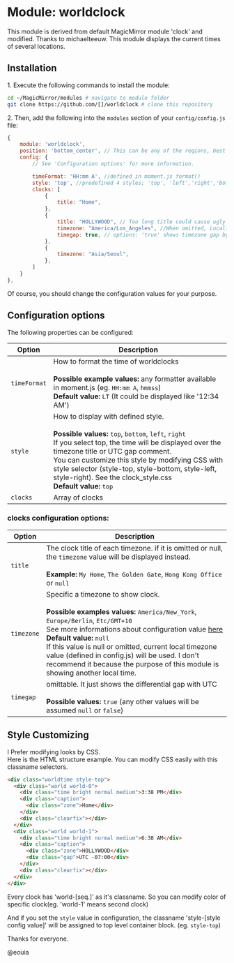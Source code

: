 # Module: worldclock
This module is derived from default MagicMirror module 'clock' and modified. Thanks to michaelteeuw.
This module displays the current times of several locations.

## Installation

  1\. Execute the following commands to install the module:

```bash
cd ~/MagicMirror/modules # navigate to module folder
git clone https://github.com/[]/worldclock # clone this repository
```

  2\. Then, add the following into the `modules` section of your `config/config.js` file:

````javascript
{
    module: 'worldclock',
    position: 'bottom_center', // This can be any of the regions, best results in center regions
    config: {
        // See 'Configuration options' for more information.

        timeFormat: 'HH:mm A', //defined in moment.js format()
		style: 'top', //predefined 4 styles; 'top', 'left','right','bottom'
		clocks: [
			{
				title: "Home",
			},
			{
				title: "HOLLYWOOD", // Too long title could cause ugly text align.
				timezone: "America/Los_Angeles", //When omitted, Localtime will be displayed. It might be not your purporse, I bet.
				timegap: true, // options: 'true' shows timezone gap by UTC
			},
			{
				timezone: "Asia/Seoul",
			},
		]
    }
},
````
Of course, you should change the configuration values for your purpose.



## Configuration options

The following properties can be configured:

| Option            | Description
| ----------------- | -----------
| `timeFormat`      | How to format the time of worldclocks <br><br> **Possible example values:** any formatter available in moment.js (eg. `HH:mm A`, `hmmss`) <br> **Default value:** `LT` (It could be displayed like '12:34 AM')
| `style`           | How to display with defined style. <br><br>**Possible values:** `top`, `bottom`, `left`, `right` <br> If you select top, the time will be displayed over the timezone title or UTC gap comment.<br>You can customize this style by modifying CSS with style selector (style-top, style-bottom, style-left, style-right). See the clock_style.css <br> **Default value:** `top`
| `clocks`          | Array of clocks



### clocks configuration options:
| Option            | Description
| ----------------- | -----------
| `title`           | The clock title of each timezone. if it is omitted or null, the `timezone` value will be displayed instead. <br><br> **Example:** `My Home`, `The Golden Gate`, `Hong Kong Office` or `null`  
| `timezone`        | Specific a timezone to show clock. <br><br> **Possible examples values:** `America/New_York`, `Europe/Berlin`, `Etc/GMT+10` <br>See more informations about configuration value [here](https://momentjs.com/timezone/docs/#/data-formats/packed-format/)<br> **Default value:** `null`<br> If this value is null or omitted, current local timezone value (defined in config.js) will be used. I don't recommend it because the purpose of this module is showing another local time.
| `timegap`         | omittable. It just shows the differential gap with UTC <br><br> **Possible values:** `true` (any other values will be assumed `null` or `false`)


## Style Customizing
I Prefer modifying looks by CSS.<br>
Here is the HTML structure example. You can modify CSS easily with this classname selectors.
```html
<div class="worldtime style-top">
  <div class="world world-0">
    <div class="time bright normal medium">3:38 PM</div>
    <div class="caption">
      <div class="zone">Home</div>
    </div>
    <div class="clearfix"></div>
  </div>
  <div class="world world-1">
    <div class="time bright normal medium">6:38 AM</div>
    <div class="caption">
      <div class="zone">HOLLYWOOD</div>
      <div class="gap">UTC -07:00</div>
    </div>
    <div class="clearfix"></div>
  </div>
</div>
````
Every clock has 'world-[seq.]' as it's classname. So you can modify color of specific clock(eg. 'world-1' means second clock)

And if you set the `style` value in configuration, the classname 'style-[style config value]' will be assigned to top level container block. (eg. `style-top`)

Thanks for everyone.

@eouia
